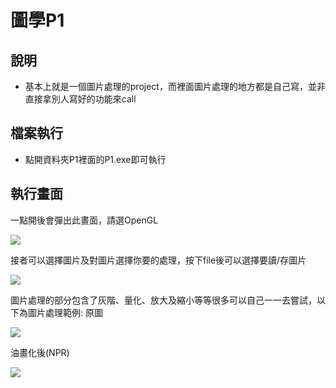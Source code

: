 # 圖學P1
## 說明
* 基本上就是一個圖片處理的project，而裡面圖片處理的地方都是自己寫，並非直接拿別人寫好的功能來call
## 檔案執行
* 點開資料夾P1裡面的P1.exe即可執行
## 執行畫面
一點開後會彈出此畫面，請選OpenGL

![](https://i.imgur.com/aghSY8y.png)

接者可以選擇圖片及對圖片選擇你要的處理，按下file後可以選擇要讀/存圖片

![](https://i.imgur.com/HLfv6Pr.png)

圖片處理的部分包含了灰階、量化、放大及縮小等等很多可以自己一一去嘗試，以下為圖片處理範例:
原圖

![](https://i.imgur.com/sOUyFAv.png)

油畫化後(NPR)

![](https://i.imgur.com/9Zccr7n.png)

